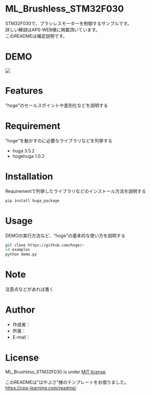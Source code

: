 # ML_Brushless_STM32F030

STM32F030で、ブラシレスモーターを制御するサンプルです。  
詳しい解説はAPS-WEB様に掲載頂いています。  
このREADMEは補足説明です。


# DEMO

[![](https://img.youtube.com/vi/Ebb64oZ-lXk/0.jpg)](https://www.youtube.com/watch?v=Ebb64oZ-lXk)

# Features

"hoge"のセールスポイントや差別化などを説明する

# Requirement

"hoge"を動かすのに必要なライブラリなどを列挙する

* huga 3.5.2
* hogehuga 1.0.2

# Installation

Requirementで列挙したライブラリなどのインストール方法を説明する

```bash
pip install huga_package
```

# Usage

DEMOの実行方法など、"hoge"の基本的な使い方を説明する

```bash
git clone https://github.com/hoge/~
cd examples
python demo.py
```

# Note

注意点などがあれば書く

# Author

* 作成者：
* 所属：
* E-mail：

# License
ML_Brushless_STM32F030 is under [MIT license](https://en.wikipedia.org/wiki/MIT_License).

このREADMEは"はやぶさ"様のテンプレートをお借りました。  
https://cpp-learning.com/readme/